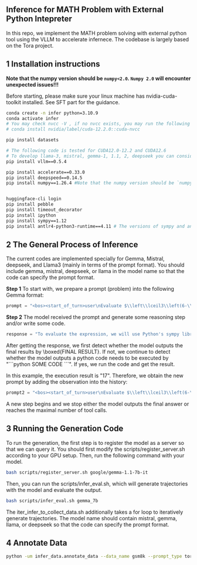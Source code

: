 ## Inference for MATH Problem with External Python Intepreter 

In this repo, we implement the MATH problem solving with external python tool using the VLLM to accelerate infernece. The codebase is largely based on the Tora project.


## 1 Installation instructions

**Note that the numpy version should be `numpy<2.0`.  `Numpy 2.0` will encounter unexpected issues!!!**


Before starting, please make sure your linux machine has nvidia-cuda-toolkit installed. See SFT part for the guidance. 


```sh
conda create -n infer python=3.10.9
conda activate infer
# You may check nvcc -V , if no nvcc exists, you may run the following code
# conda install nvidia/label/cuda-12.2.0::cuda-nvcc

pip install datasets

# The following code is tested for CUDA12.0-12.2 and CUDA12.6
# To develop llama-3, mistral, gemma-1, 1.1, 2, deepseek you can consider the following vllm version
pip install vllm==0.5.4

pip install accelerate==0.33.0
pip install deepspeed==0.14.5
pip install numpy==1.26.4 #Note that the numpy version should be `numpy<2.0`.  `Numpy 2.0` will encounter unexpected issues!!!


huggingface-cli login
pip install pebble
pip install timeout_decorator
pip install ipython
pip install sympy==1.12
pip install antlr4-python3-runtime==4.11 # The versions of sympy and antlr4 cannot be modified!!!!!
```

## 2 The General Process of Inference

The current codes are implemented specially for Gemma, Mistral, deepseek, and Llama3 (mainly in terms of the prompt format). You should include gemma, mistral, deepseek, or llama in the model name so that the code can specify the prompt format.


**Step 1** To start with, we prepare a prompt (problem) into the following Gemma format:

```python
prompt = "<bos><start_of_turn>user\nEvaluate $\\left\\lceil3\\left(6-\\frac12\\right)\\right\\rceil$.<end_of_turn>\n<start_of_turn>model"
```

**Step 2** The model received the prompt and generate some reasoning step and/or write some code.

```python
response = "To evaluate the expression, we will use Python's sympy library.\npython\\nfrom sympy import ceiling, Rational\\n\\n# Evaluate the expression\\nexpression_result = ceiling(3 * (6 - Rational(1, 2)))\\n\\nexpression_result\\n"
```

After getting the response, we first detect whether the model outputs the final results by \\boxed{FINAL RESULT}. If not, we continue to detect whether the model outputs a python code needs to be executed by "\`\`\`python SOME CODE \`\`\`". If yes, we run the code and get the result.

In this example, the execution result is "17". Therefore, we obtain the new prompt by adding the observation into the history:


```python
prompt2 = "<bos><start_of_turn>user\nEvaluate $\\left\\lceil3\\left(6-\\frac12\\right)\\right\\rceil$.<end_of_turn>\n<start_of_turn>model\nTo evaluate the expression, we will use Python's sympy library.\npython\\nfrom sympy import ceiling, Rational\\n\\n# Evaluate the expression\\nexpression_result = ceiling(3 * (6 - Rational(1, 2)))\\n\\nexpression_result\\n<end_of_turn>\n<start_of_turn>user\noutput\\n17\\n<end_of_turn>\n<start_of_turn>model\n"
```

A new step begins and we stop either the model outputs the final answer or reaches the maximal number of tool calls. 

## 3 Running the Generation Code

To run the generation, the first step is to register the model as a server so that we can query it. You should first modify the scripts/register_server.sh according to your GPU setup. Then, run the following command with your model.

```sh
bash scripts/register_server.sh google/gemma-1.1-7b-it
```

Then, you can run the scripts/infer_eval.sh, which will generate trajectories with the model and evaluate the output.

```sh
bash scripts/infer_eval.sh gemma_7b
```

The iter_infer_to_collect_data.sh additionally takes a for loop to iteratively generate trajectories. The model name should contain mistral, gemma, llama, or deepseek so that the code can specify the prompt format.


## 4 Annotate Data

```sh
python -um infer_data.annotate_data --data_name gsm8k --prompt_type tora --file_path ./collect_data/gemma_7b/gsm8k/train_tora_7473_seed1_t0.0_s0_e7473_09-22_16-22.jsonl --output_dir test_output.jsonl
```
